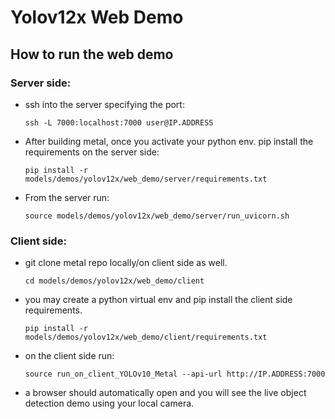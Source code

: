 # Yolov12x Web Demo

## How to run the web demo

### Server side:

- ssh into the server specifying the port:
  ```
  ssh -L 7000:localhost:7000 user@IP.ADDRESS
  ```

- After building metal, once you activate your python env. pip install the requirements on the server side:
  ```
  pip install -r models/demos/yolov12x/web_demo/server/requirements.txt
  ```

- From the server run:
  ```
  source models/demos/yolov12x/web_demo/server/run_uvicorn.sh
  ```

### Client side:

- git clone metal repo locally/on client side as well.
  ```
  cd models/demos/yolov12x/web_demo/client
  ```
- you may create a python virtual env and pip install the client side requirements.

  ```
  pip install -r models/demos/yolov12x/web_demo/client/requirements.txt
  ```
- on the client side run:
  ```
  source run_on_client_YOLOv10_Metal --api-url http://IP.ADDRESS:7000
  ```
- a browser should automatically open and you will see the live object detection demo using your local camera.
